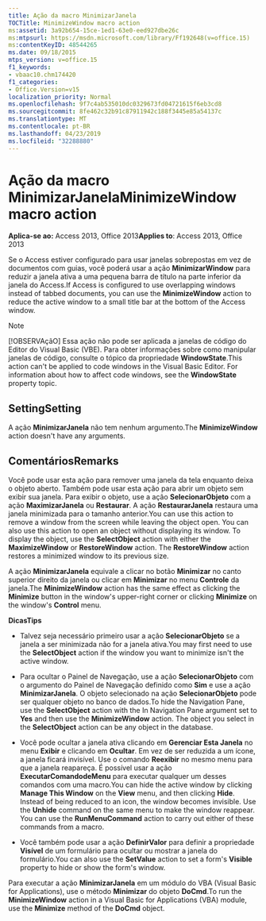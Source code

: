 ```yaml
---
title: Ação da macro MinimizarJanela
TOCTitle: MinimizeWindow macro action
ms:assetid: 3a92b654-15ce-1ed1-63e0-eed927dbe26c
ms:mtpsurl: https://msdn.microsoft.com/library/Ff192648(v=office.15)
ms:contentKeyID: 48544265
ms.date: 09/18/2015
mtps_version: v=office.15
f1_keywords:
- vbaac10.chm174420
f1_categories:
- Office.Version=v15
localization_priority: Normal
ms.openlocfilehash: 9f7c4ab535010dc0329673fd04721615f6eb3cd8
ms.sourcegitcommit: 8fe462c32b91c87911942c188f3445e85a54137c
ms.translationtype: MT
ms.contentlocale: pt-BR
ms.lasthandoff: 04/23/2019
ms.locfileid: "32288880"
---
```

# <a name="minimizewindow-macro-action"></a><span data-ttu-id="1ca46-102">Ação da macro MinimizarJanela</span><span class="sxs-lookup"><span data-stu-id="1ca46-102">MinimizeWindow macro action</span></span>

<span data-ttu-id="1ca46-103">**Aplica-se ao:** Access 2013, Office 2013</span><span class="sxs-lookup"><span data-stu-id="1ca46-103">**Applies to**: Access 2013, Office 2013</span></span>

<span data-ttu-id="1ca46-104">Se o Access estiver configurado para usar janelas sobrepostas em vez de documentos com guias, você poderá usar a ação **MinimizarWindow** para reduzir a janela ativa a uma pequena barra de título na parte inferior da janela do Access.</span><span class="sxs-lookup"><span data-stu-id="1ca46-104">If Access is configured to use overlapping windows instead of tabbed documents, you can use the **MinimizeWindow** action to reduce the active window to a small title bar at the bottom of the Access window.</span></span>

> [!NOTE]
> <span data-ttu-id="1ca46-p101">[!OBSERVAçãO] Essa ação não pode ser aplicada a janelas de código do Editor do Visual Basic (VBE). Para obter informações sobre como manipular janelas de código, consulte o tópico da propriedade **WindowState**.</span><span class="sxs-lookup"><span data-stu-id="1ca46-p101">This action can't be applied to code windows in the Visual Basic Editor. For information about how to affect code windows, see the **WindowState** property topic.</span></span>

## <a name="setting"></a><span data-ttu-id="1ca46-107">Setting</span><span class="sxs-lookup"><span data-stu-id="1ca46-107">Setting</span></span>

<span data-ttu-id="1ca46-108">A ação **MinimizarJanela** não tem nenhum argumento.</span><span class="sxs-lookup"><span data-stu-id="1ca46-108">The **MinimizeWindow** action doesn't have any arguments.</span></span>

## <a name="remarks"></a><span data-ttu-id="1ca46-109">Comentários</span><span class="sxs-lookup"><span data-stu-id="1ca46-109">Remarks</span></span>

<span data-ttu-id="1ca46-p102">Você pode usar esta ação para remover uma janela da tela enquanto deixa o objeto aberto. Também pode usar esta ação para abrir um objeto sem exibir sua janela. Para exibir o objeto, use a ação **SelecionarObjeto** com a ação **MaximizarJanela** ou **Restaurar**. A ação **RestaurarJanela** restaura uma janela minimizada para o tamanho anterior.</span><span class="sxs-lookup"><span data-stu-id="1ca46-p102">You can use this action to remove a window from the screen while leaving the object open. You can also use this action to open an object without displaying its window. To display the object, use the **SelectObject** action with either the **MaximizeWindow** or **RestoreWindow** action. The **RestoreWindow** action restores a minimized window to its previous size.</span></span>

<span data-ttu-id="1ca46-114">A ação **MinimizarJanela** equivale a clicar no botão **Minimizar** no canto superior direito da janela ou clicar em **Minimizar** no menu **Controle** da janela.</span><span class="sxs-lookup"><span data-stu-id="1ca46-114">The **MinimizeWindow** action has the same effect as clicking the **Minimize** button in the window's upper-right corner or clicking **Minimize** on the window's **Control** menu.</span></span>

<span data-ttu-id="1ca46-115">**Dicas**</span><span class="sxs-lookup"><span data-stu-id="1ca46-115">**Tips**</span></span>

- <span data-ttu-id="1ca46-116">Talvez seja necessário primeiro usar a ação **SelecionarObjeto** se a janela a ser minimizada não for a janela ativa.</span><span class="sxs-lookup"><span data-stu-id="1ca46-116">You may first need to use the **SelectObject** action if the window you want to minimize isn't the active window.</span></span>

- <span data-ttu-id="1ca46-p103">Para ocultar o Painel de Navegação, use a ação **SelecionarObjeto** com o argumento do Painel de Navegação definido como **Sim** e use a ação **MinimizarJanela**. O objeto selecionado na ação **SelecionarObjeto** pode ser qualquer objeto no banco de dados.</span><span class="sxs-lookup"><span data-stu-id="1ca46-p103">To hide the Navigation Pane, use the **SelectObject** action with the In Navigation Pane argument set to **Yes** and then use the **MinimizeWindow** action. The object you select in the **SelectObject** action can be any object in the database.</span></span>

- <span data-ttu-id="1ca46-p104">Você pode ocultar a janela ativa clicando em **Gerenciar Esta Janela** no menu **Exibir** e clicando em **Ocultar**. Em vez de ser reduzida a um ícone, a janela ficará invisível. Use o comando **Reexibir** no mesmo menu para que a janela reapareça. É possível usar a ação **ExecutarComandodeMenu** para executar qualquer um desses comandos com uma macro.</span><span class="sxs-lookup"><span data-stu-id="1ca46-p104">You can hide the active window by clicking **Manage This Window** on the **View** menu, and then clicking **Hide**. Instead of being reduced to an icon, the window becomes invisible. Use the **Unhide** command on the same menu to make the window reappear. You can use the **RunMenuCommand** action to carry out either of these commands from a macro.</span></span>

- <span data-ttu-id="1ca46-123">Você também pode usar a ação **DefinirValor** para definir a propriedade **Visível** de um formulário para ocultar ou mostrar a janela do formulário.</span><span class="sxs-lookup"><span data-stu-id="1ca46-123">You can also use the **SetValue** action to set a form's **Visible** property to hide or show the form's window.</span></span>

<span data-ttu-id="1ca46-124">Para executar a ação **MinimizarJanela** em um módulo do VBA (Visual Basic for Applications), use o método **Minimizar** do objeto **DoCmd**.</span><span class="sxs-lookup"><span data-stu-id="1ca46-124">To run the **MinimizeWindow** action in a Visual Basic for Applications (VBA) module, use the **Minimize** method of the **DoCmd** object.</span></span>

